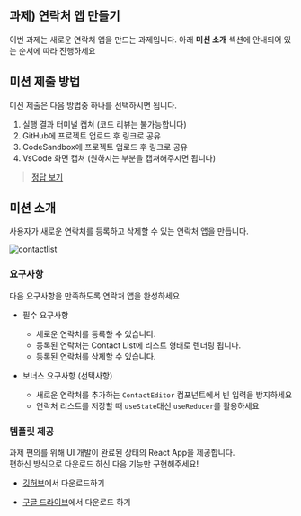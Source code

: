 ## 과제) 연락처 앱 만들기

이번 과제는 새로운 연락처 앱을 만드는 과제입니다.
아래 **미션 소개** 섹션에 안내되어 있는 순서에 따라 진행하세요

## 미션 제출 방법

미션 제출은 다음 방법중 하나를 선택하시면 됩니다.

1. 실행 결과 터미널 캡쳐 (코드 리뷰는 불가능합니다)
2. GitHub에 프로젝트 업로드 후 링크로 공유
3. CodeSandbox에 프로젝트 업로드 후 링크로 공유
4. VsCode 화면 캡쳐 (원하시는 부분을 캡쳐해주시면 됩니다)

> [정답 보기](https://github.com/winterlood/onebite-react-challenge/blob/main/missions/day15/answer)

## 미션 소개

사용자가 새로운 연락처를 등록하고 삭제할 수 있는 연락처 앱을 만듭니다.

![contactlist](https://github.com/winterlood/onebite-react-challenge/assets/46296754/d9c324c4-6498-45b4-ae9e-729b48c92210)

### 요구사항

다음 요구사항을 만족하도록 연락처 앱을 완성하세요

- 필수 요구사항

  - 새로운 연락처를 등록할 수 있습니다.
  - 등록된 연락처는 Contact List에 리스트 형태로 렌더링 됩니다.
  - 등록된 연락처를 삭제할 수 있습니다.

- 보너스 요구사항 (선택사항)
  - 새로운 연락처를 추가하는 `ContactEditor` 컴포넌트에서 빈 입력을 방지하세요
  - 연락처 리스트를 저장할 때 `useState`대신 `useReducer`를 활용하세요

### 템플릿 제공

과제 편의를 위해 UI 개발이 완료된 상태의 React App을 제공합니다.  
편하신 방식으로 다운로드 하신 다음 기능만 구현해주세요!

- [깃허브](https://github.com/winterlood/onebite-react-challenge/raw/main/missions/day15/Day15-Template.zip)에서 다운로드하기

- [구글 드라이브](https://drive.google.com/file/d/1AnrKEGD_s9DjvYjzO4CXXK3p1BcH7gsc/view?usp=sharing)에서 다운로드 하기
